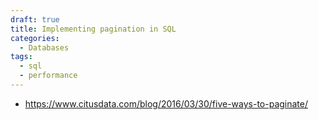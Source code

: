 ```yaml
---
draft: true
title: Implementing pagination in SQL
categories:
  - Databases
tags:
  - sql 
  - performance
---
```




- https://www.citusdata.com/blog/2016/03/30/five-ways-to-paginate/
